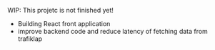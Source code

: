 WIP: This projetc is not finished yet!

- Building React front application
- improve backend code and reduce latency of fetching data from trafiklap
